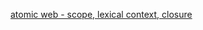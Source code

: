[atomic web - scope, lexical context, closure](https://spin.atomicobject.com/2014/10/20/javascript-scope-closures/)
